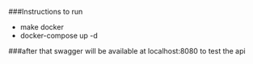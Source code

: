 ###Instructions to run
- make docker
- docker-compose up -d

###after that swagger will be available at localhost:8080 to test the api